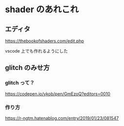 # shader のあれこれ

## エディタ

https://thebookofshaders.com/edit.php

vscode 上でも作れるようにした


## glitch のみせ方

###  glitch って？


https://codepen.io/ykob/pen/GmEzoQ?editors=0010

### 作り方

https://r-ngtm.hatenablog.com/entry/2019/01/23/081547
